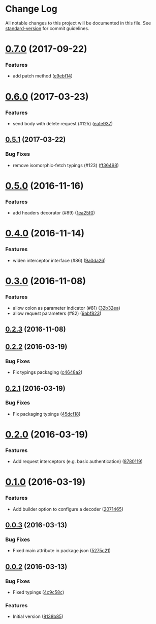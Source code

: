 # Change Log

All notable changes to this project will be documented in this file. See [standard-version](https://github.com/conventional-changelog/standard-version) for commit guidelines.

<a name="0.7.0"></a>
# [0.7.0](https://github.com/KnisterPeter/pretend/compare/v0.6.0...v0.7.0) (2017-09-22)


### Features

* add patch method ([e9ebf14](https://github.com/KnisterPeter/pretend/commit/e9ebf14))



<a name="0.6.0"></a>
# [0.6.0](https://github.com/knisterpeter/pretend/compare/v0.5.1...v0.6.0) (2017-03-23)


### Features

* send body with delete request (#125) ([eafe937](https://github.com/knisterpeter/pretend/commit/eafe937))



<a name="0.5.1"></a>
## [0.5.1](https://github.com/knisterpeter/pretend/compare/v0.5.0...v0.5.1) (2017-03-22)


### Bug Fixes

* remove isomorphic-fetch typings (#123) ([ff36498](https://github.com/knisterpeter/pretend/commit/ff36498))



<a name="0.5.0"></a>
# [0.5.0](https://github.com/knisterpeter/pretend/compare/v0.4.0...v0.5.0) (2016-11-16)


### Features

* add headers decorator (#89) ([1ea25f0](https://github.com/knisterpeter/pretend/commit/1ea25f0))



<a name="0.4.0"></a>
# [0.4.0](https://github.com/knisterpeter/pretend/compare/v0.3.0...v0.4.0) (2016-11-14)


### Features

* widen interceptor interface (#86) ([9a0da26](https://github.com/knisterpeter/pretend/commit/9a0da26))



<a name="0.3.0"></a>
# [0.3.0](https://github.com/knisterpeter/pretend/compare/v0.2.3...v0.3.0) (2016-11-08)


### Features

* allow colon as parameter indicator (#81) ([32b32ea](https://github.com/knisterpeter/pretend/commit/32b32ea))
* allow request parameters (#82) ([9abf823](https://github.com/knisterpeter/pretend/commit/9abf823))



<a name="0.2.3"></a>
## [0.2.3](https://github.com/knisterpeter/pretend/compare/v0.2.2...v0.2.3) (2016-11-08)



<a name="0.2.2"></a>
## [0.2.2](https://github.com/knisterpeter/pretend/compare/v0.2.1...v0.2.2) (2016-03-19)


### Bug Fixes

* Fix typings packaging ([c4648a2](https://github.com/knisterpeter/pretend/commit/c4648a2))



<a name="0.2.1"></a>
## [0.2.1](https://github.com/knisterpeter/pretend/compare/v0.2.0...v0.2.1) (2016-03-19)


### Bug Fixes

* Fix packaging typings ([45dcf18](https://github.com/knisterpeter/pretend/commit/45dcf18))



<a name="0.2.0"></a>
# [0.2.0](https://github.com/knisterpeter/pretend/compare/v0.1.0...v0.2.0) (2016-03-19)


### Features

* Add request interceptors (e.g. basic authentication) ([8780119](https://github.com/knisterpeter/pretend/commit/8780119))



<a name="0.1.0"></a>
# [0.1.0](https://github.com/knisterpeter/pretend/compare/v0.0.3...v0.1.0) (2016-03-19)


### Features

* Add builder option to configure a decoder ([2071465](https://github.com/knisterpeter/pretend/commit/2071465))



<a name="0.0.3"></a>
## [0.0.3](https://github.com/knisterpeter/pretend/compare/v0.0.2...v0.0.3) (2016-03-13)


### Bug Fixes

* Fixed main attribute in package.json ([5275c21](https://github.com/knisterpeter/pretend/commit/5275c21))



<a name="0.0.2"></a>
## [0.0.2](https://github.com/knisterpeter/pretend/compare/8138b85...v0.0.2) (2016-03-13)


### Bug Fixes

* Fixed typings ([4c9c58c](https://github.com/knisterpeter/pretend/commit/4c9c58c))

### Features

* Initial version ([8138b85](https://github.com/knisterpeter/pretend/commit/8138b85))
